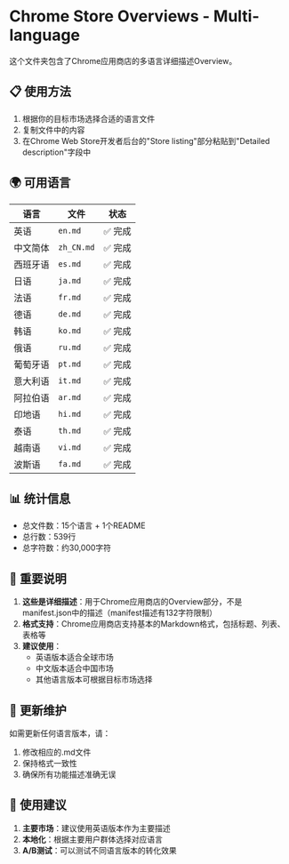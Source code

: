 # Chrome Store Overviews - Multi-language

这个文件夹包含了Chrome应用商店的多语言详细描述Overview。

## 📋 使用方法

1. 根据你的目标市场选择合适的语言文件
2. 复制文件中的内容
3. 在Chrome Web Store开发者后台的"Store listing"部分粘贴到"Detailed description"字段中

## 🌍 可用语言

| 语言 | 文件 | 状态 |
|------|------|------|
| 英语 | `en.md` | ✅ 完成 |
| 中文简体 | `zh_CN.md` | ✅ 完成 |
| 西班牙语 | `es.md` | ✅ 完成 |
| 日语 | `ja.md` | ✅ 完成 |
| 法语 | `fr.md` | ✅ 完成 |
| 德语 | `de.md` | ✅ 完成 |
| 韩语 | `ko.md` | ✅ 完成 |
| 俄语 | `ru.md` | ✅ 完成 |
| 葡萄牙语 | `pt.md` | ✅ 完成 |
| 意大利语 | `it.md` | ✅ 完成 |
| 阿拉伯语 | `ar.md` | ✅ 完成 |
| 印地语 | `hi.md` | ✅ 完成 |
| 泰语 | `th.md` | ✅ 完成 |
| 越南语 | `vi.md` | ✅ 完成 |
| 波斯语 | `fa.md` | ✅ 完成 |

## 📊 统计信息

- 总文件数：15个语言 + 1个README
- 总行数：539行
- 总字符数：约30,000字符

## 📝 重要说明

1. **这些是详细描述**：用于Chrome应用商店的Overview部分，不是manifest.json中的描述（manifest描述有132字符限制）
2. **格式支持**：Chrome应用商店支持基本的Markdown格式，包括标题、列表、表格等
3. **建议使用**：
   - 英语版本适合全球市场
   - 中文版本适合中国市场
   - 其他语言版本可根据目标市场选择

## 🔄 更新维护

如需更新任何语言版本，请：
1. 修改相应的.md文件
2. 保持格式一致性
3. 确保所有功能描述准确无误

## 🎯 使用建议

1. **主要市场**：建议使用英语版本作为主要描述
2. **本地化**：根据主要用户群体选择对应语言
3. **A/B测试**：可以测试不同语言版本的转化效果
